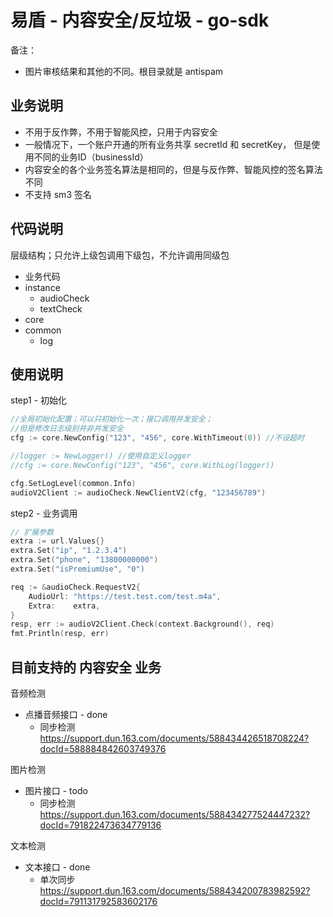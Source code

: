 # 易盾 - 内容安全/反垃圾 - go-sdk

备注：
- 图片审核结果和其他的不同。根目录就是 antispam

## 业务说明
- 不用于反作弊，不用于智能风控，只用于内容安全
- 一般情况下，一个账户开通的所有业务共享 secretId 和 secretKey， 但是使用不同的业务ID（businessId）
- 内容安全的各个业务签名算法是相同的，但是与反作弊、智能风控的签名算法不同
- 不支持 sm3 签名

## 代码说明
层级结构；只允许上级包调用下级包，不允许调用同级包
- 业务代码
- instance
  - audioCheck
  - textCheck
- core
- common
  - log

## 使用说明

step1 - 初始化
```go
//全局初始化配置；可以只初始化一次；接口调用并发安全；
//但是修改日志级别并非并发安全
cfg := core.NewConfig("123", "456", core.WithTimeout(0)) //不设超时

//logger := NewLogger() //使用自定义logger
//cfg := core.NewConfig("123", "456", core.WithLog(logger))

cfg.SetLogLevel(common.Info)
audioV2Client := audioCheck.NewClientV2(cfg, "123456789")

```

step2 - 业务调用
```go
// 扩展参数
extra := url.Values{}
extra.Set("ip", "1.2.3.4")
extra.Set("phone", "13800000000")
extra.Set("isPremiumUse", "0")

req := &audioCheck.RequestV2{
    AudioUrl: "https://test.test.com/test.m4a",
    Extra:    extra,
}
resp, err := audioV2Client.Check(context.Background(), req)
fmt.Println(resp, err)
```

## 目前支持的 内容安全 业务

音频检测
- 点播音频接口 - done
  - 同步检测 https://support.dun.163.com/documents/588434426518708224?docId=588884842603749376

图片检测
- 图片接口 - todo
  - 同步检测 https://support.dun.163.com/documents/588434277524447232?docId=791822473634779136

文本检测
- 文本接口 - done
  - 单次同步 https://support.dun.163.com/documents/588434200783982592?docId=791131792583602176